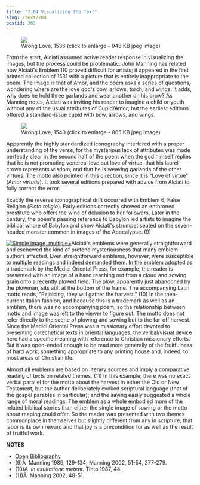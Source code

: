 ```yaml
---
title: "7.04 Visualizing the Text"
slug: /text/704
postid: 369
---
```

<p style="text-align: center;"></p>


<figure class="mkdn-figure">
    <div onClick="createLightbox('/images_full//7.00_Chapter_Seven/HFS_029.01.jpg')" data="/images_full/0.00_Introduction/Wing-ZP-535.D175Negrotitle.jpg" class="mkdn-image-link" id="lbimage">
    <img class="mkdn-image" src="/images_full//7.00_Chapter_Seven/HFS_029.01.jpg" />
    <figcaption class="mkdn-figcaption">Wrong Love, 1536 (click to enlarge - 948 KB jpeg image)</figcaption>
    </div>
</figure>

From the start, Alciati assumed active reader response in visualizing the images, but the process could be problematic. John Manning has related how Alciati's Emblem 110 proved difficult for artists; it appeared in the first printed collection of 1531 with a picture that is entirely inappropriate to the poem. The image is that of Amor, and the poem asks a series of questions, wondering where are the love god's bow, arrows, torch, and wings. It adds, why does he hold three garlands and wear another on his brow? As Manning notes, Alciati was inviting his reader to imagine a child or youth without any of the usual attributes of Cupid/Amor; but the earliest editions offered a standard-issue cupid with bow, arrows, and wings.
<p style="text-align: center;"></p>


<figure class="mkdn-figure">
    <div onClick="createLightbox('/images_full//7.00_Chapter_Seven/HFS_026.03.jpg')" data="/images_full/0.00_Introduction/Wing-ZP-535.D175Negrotitle.jpg" class="mkdn-image-link" id="lbimage">
    <img class="mkdn-image" src="/images_full//7.00_Chapter_Seven/HFS_026.03.jpg" />
    <figcaption class="mkdn-figcaption">Wrong Love, 1540 (click to enlarge - 865 KB jpeg image)</figcaption>
    </div>
</figure>

Apparently the highly standardized iconography interfered with a proper understanding of the verse, for the mysterious lack of attributes was made perfectly clear in the second half of the poem when the god himself replies that he is not promoting venereal love but love of virtue, that his laurel crown represents wisdom, and that he is weaving garlands of the other virtues. The motto also pointed in this direction, since it is "Love of virtue" (*Amor virtutis*). It took several editions prepared with advice from Alciati to fully correct the error.

Exactly the reverse iconographical drift occurred with Emblem 6, False Religion (*Ficta religio*). Early editions correctly showed an enthroned prostitute who offers the wine of delusion to her followers. Later in the century, the poem's passing reference to Babylon led artists to imagine the biblical whore of Babylon and show Alciati's strumpet seated on the seven-headed monster common in images of the Apocalypse. (9)
<p style="text-align: center;"></p>

<a rel="pop-up" href="http://www.humanismforsale.org/textimages_full/7.00_Chapter_Seven/Wing-ZP-535.M4677,-Alphabetum-arabicum,-detail-of-emblamatic.jpg"><img class="size-full wp-image-958" title="wing-zp-535m4677-alphabetum-arabicum-detail-of-emblamatic-thumb" src="http://www.humanismforsale.org/text/wp-content/uploads/2008/09/wing-zp-535m4677-alphabetum-arabicum-detail-of-emblamatic-thumb.jpg" alt="Simple image, multiple=" /></a>Alciati's emblems were generally straightforward and eschewed the kind of pretend mysteriousness that many emblem authors affected. Even straightforward emblems, however, were susceptible to multiple readings and indeed demanded them. In the emblem adopted as a trademark by the Medici Oriental Press, for example, the reader is presented with an image of a hand reaching out from a cloud and sowing grain onto a recently plowed field. The plow, apparently just abandoned by the plowman, sits atilt at the bottom of the frame. The accompanying Latin motto reads, "Rejoicing, they will gather the harvest." (10) In the then-current Italian fashion, and because this is a trademark as well as an emblem, there was no accompanying poem, so the relationship between motto and image was left to the viewer to figure out. The motto does not refer directly to the scene of plowing and sowing but to the far-off harvest. Since the Medici Oriental Press was a missionary effort devoted to presenting catechetical texts in oriental languages, the verbal/visual device here had a specific meaning with reference to Christian missionary efforts. But it was open-ended enough to be read more generally of the fruitfulness of hard work, something appropriate to any printing house and, indeed, to most areas of Christian life.

Almost all emblems are based on literary sources and imply a comparative reading of texts on related themes. (11) In this example, there was no exact verbal parallel for the motto about the harvest in either the Old or New Testament, but the author deliberately evoked scriptural language (that of the gospel parables in particular); and the saying easily suggested a whole range of moral readings. The emblem as a whole embodied more of the related biblical stories than either the single image of sowing or the motto about reaping could offer. So the reader was presented with two themes commonplace in themselves but slightly different from any in scripture, that labor is its own reward and that joy is a precondition for as well as the result of fruitful work.

**NOTES**
* [Open Bibliography](/bibliography.pdf)
* (9)Â  Manning 1989, 129-134; Manning 2002, 51-54, 277-279.
* (10)Â  *In exultatione metent*. Tinto 1987, 44.
* (11)Â  Manning 2002, 48-51.
